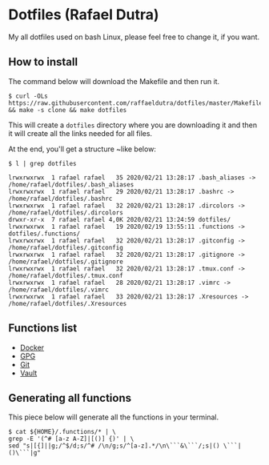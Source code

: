 # Dotfiles (Rafael Dutra)

My all dotfiles used on bash Linux, please feel free to change it, if you want.

## How to install

The command below will download the Makefile and then run it.

```
$ curl -OLs https://raw.githubusercontent.com/raffaeldutra/dotfiles/master/Makefile && make -s clone && make dotfiles
```

This will create a `dotfiles` directory where you are downloading it and then it will create all the links needed for all files.

At the end, you'll get a structure ~like below:

```
$ l | grep dotfiles

lrwxrwxrwx  1 rafael rafael   35 2020/02/21 13:28:17 .bash_aliases -> /home/rafael/dotfiles/.bash_aliases
lrwxrwxrwx  1 rafael rafael   29 2020/02/21 13:28:17 .bashrc -> /home/rafael/dotfiles/.bashrc
lrwxrwxrwx  1 rafael rafael   32 2020/02/21 13:28:17 .dircolors -> /home/rafael/dotfiles/.dircolors
drwxr-xr-x  7 rafael rafael 4,0K 2020/02/21 13:24:59 dotfiles/
lrwxrwxrwx  1 rafael rafael   19 2020/02/19 13:55:11 .functions -> dotfiles/.functions/
lrwxrwxrwx  1 rafael rafael   32 2020/02/21 13:28:17 .gitconfig -> /home/rafael/dotfiles/.gitconfig
lrwxrwxrwx  1 rafael rafael   32 2020/02/21 13:28:17 .gitignore -> /home/rafael/dotfiles/.gitignore
lrwxrwxrwx  1 rafael rafael   32 2020/02/21 13:28:17 .tmux.conf -> /home/rafael/dotfiles/.tmux.conf
lrwxrwxrwx  1 rafael rafael   28 2020/02/21 13:28:17 .vimrc -> /home/rafael/dotfiles/.vimrc
lrwxrwxrwx  1 rafael rafael   33 2020/02/21 13:28:17 .Xresources -> /home/rafael/dotfiles/.Xresources
```

## Functions list

* [Docker](docs/functions/docker.md)
* [GPG](docs/functions/gpg.md)
* [Git](docs/functions/git.md)
* [Vault](docs/functions/vault.md)

## Generating all functions

This piece below will generate all the functions in your terminal.

```
$ cat ${HOME}/.functions/* | \
grep -E '(^# [a-z A-Z]|[()] {)' | \
sed "s|[{]||g;/^$/d;s/^# /\n/g;s/^[a-z].*/\n\```&\```/;s|() \```|()\```|g"
```
